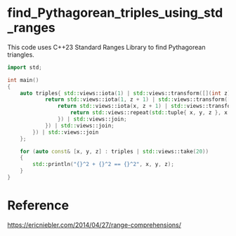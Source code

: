 # find_Pythagorean_triples_using_std_ranges
This code uses C++23 Standard Ranges Library to find Pythagorean triangles.

```C++
import std;

int main()
{
    auto triples{ std::views::iota(1) | std::views::transform([](int z) {
            return std::views::iota(1, z + 1) | std::views::transform([z](int x) {
                return std::views::iota(x, z + 1) | std::views::transform([x, z](int y) {
                    return std::views::repeat(std::tuple{ x, y, z }, x * x + y * y == z * z ? 1 : 0);
                }) | std::views::join;
            }) | std::views::join;
        }) | std::views::join
    };

    for (auto const& [x, y, z] : triples | std::views::take(20))
    {
        std::println("{}^2 + {}^2 == {}^2", x, y, z);
    }
}
```

# Reference
https://ericniebler.com/2014/04/27/range-comprehensions/
